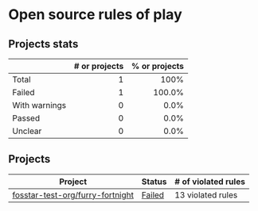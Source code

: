 # Open source rules of play

## Projects stats

|               | # or projects                    | % or projects                      |
| :------------ | -------------------------------: | ---------------------------------: |
| Total         |             1 |                               100% |
| Failed        |         1 |         100.0% |
| With warnings |  0 |  0.0% |
| Passed        |         0 |         0.0% |
| Unclear       |        0 |        0.0% |

## Projects

| Project  | Status | # of violated rules |
| -------  | :----- | :------------------ |
| [fosstar-test-org/furry-fortnight](https://github.com/fosstar-test-org/furry-fortnight) | [Failed](fosstar-test-org/furry-fortnight.md) | 13 violated rules |
